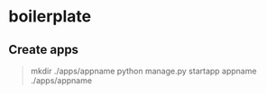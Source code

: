# boilerplate

## Create apps
> mkdir ./apps/appname
> python manage.py startapp appname ./apps/appname
